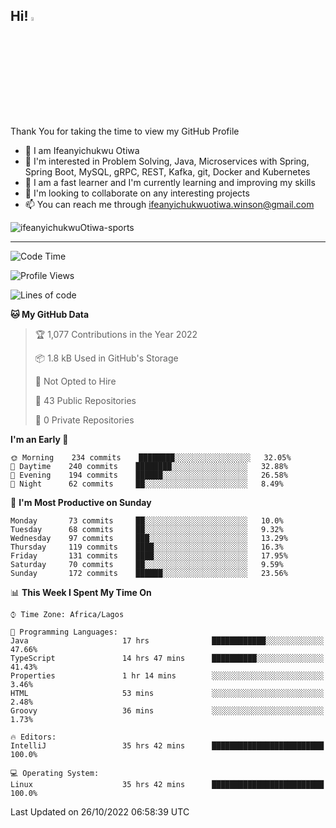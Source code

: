 <!-- BLOG-POST-LIST:START --><!-- BLOG-POST-LIST:END -->

## Hi! <img src="https://media.giphy.com/media/hvRJCLFzcasrR4ia7z/giphy.gif" width="4%"> 

Thank You for taking the time to view my GitHub Profile

- 👋 I am Ifeanyichukwu Otiwa
- 👀 I'm interested in Problem Solving, Java, Microservices with Spring, Spring Boot, MySQL, gRPC, REST, Kafka, git, Docker and Kubernetes
- 🌱 I am a fast learner and I'm currently learning and improving my skills
- 💞️ I'm looking to collaborate on any interesting projects
- 📫 You can reach me through ifeanyichukwuotiwa.winson@gmail.com

<p align="left" marginTop="10px"> <img src="https://komarev.com/ghpvc/?username=ifeanyichukwuOtiwa-sports&label=Profile%20views&color=0e75b6&style=for-the-badge" alt="ifeanyichukwuOtiwa-sports" /> </p>

***

<!--START_SECTION:waka-->
![Code Time](http://img.shields.io/badge/Code%20Time-761%20hrs%2040%20mins-blue)

![Profile Views](http://img.shields.io/badge/Profile%20Views-86-blue)

![Lines of code](https://img.shields.io/badge/From%20Hello%20World%20I%27ve%20Written-42%20Thousand%20lines%20of%20code-blue)

**🐱 My GitHub Data** 

> 🏆 1,077 Contributions in the Year 2022
 > 
> 📦 1.8 kB Used in GitHub's Storage 
 > 
> 🚫 Not Opted to Hire
 > 
> 📜 43 Public Repositories 
 > 
> 🔑 0 Private Repositories  
 > 
**I'm an Early 🐤** 

```text
🌞 Morning    234 commits    ████████░░░░░░░░░░░░░░░░░   32.05% 
🌆 Daytime    240 commits    ████████░░░░░░░░░░░░░░░░░   32.88% 
🌃 Evening    194 commits    ██████░░░░░░░░░░░░░░░░░░░   26.58% 
🌙 Night      62 commits     ██░░░░░░░░░░░░░░░░░░░░░░░   8.49%

```
📅 **I'm Most Productive on Sunday** 

```text
Monday       73 commits     ██░░░░░░░░░░░░░░░░░░░░░░░   10.0% 
Tuesday      68 commits     ██░░░░░░░░░░░░░░░░░░░░░░░   9.32% 
Wednesday    97 commits     ███░░░░░░░░░░░░░░░░░░░░░░   13.29% 
Thursday     119 commits    ████░░░░░░░░░░░░░░░░░░░░░   16.3% 
Friday       131 commits    ████░░░░░░░░░░░░░░░░░░░░░   17.95% 
Saturday     70 commits     ██░░░░░░░░░░░░░░░░░░░░░░░   9.59% 
Sunday       172 commits    ██████░░░░░░░░░░░░░░░░░░░   23.56%

```


📊 **This Week I Spent My Time On** 

```text
⌚︎ Time Zone: Africa/Lagos

💬 Programming Languages: 
Java                     17 hrs              ████████████░░░░░░░░░░░░░   47.66% 
TypeScript               14 hrs 47 mins      ██████████░░░░░░░░░░░░░░░   41.43% 
Properties               1 hr 14 mins        ░░░░░░░░░░░░░░░░░░░░░░░░░   3.46% 
HTML                     53 mins             ░░░░░░░░░░░░░░░░░░░░░░░░░   2.48% 
Groovy                   36 mins             ░░░░░░░░░░░░░░░░░░░░░░░░░   1.73%

🔥 Editors: 
IntelliJ                 35 hrs 42 mins      █████████████████████████   100.0%

💻 Operating System: 
Linux                    35 hrs 42 mins      █████████████████████████   100.0%

```


 Last Updated on 26/10/2022 06:58:39 UTC
<!--END_SECTION:waka-->

<!--
<p align="center">
![trophy](https://github-profile-trophy.vercel.app/?username=ifeanyichukwuOtiwa-sports&theme=onedark) (https://github.com/ryo-ma/github-profile-trophy)
</p>
-->

<!---
ifeanyi-otiwa/ifeanyi-otiwa is a ✨ special ✨ repository because its `README.md` (this file) appears on your GitHub profile.
You can click the Preview link to take a look at your changes.
--->
